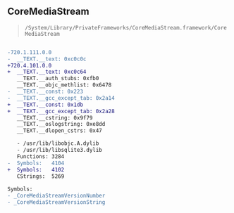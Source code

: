 ## CoreMediaStream

> `/System/Library/PrivateFrameworks/CoreMediaStream.framework/CoreMediaStream`

```diff

-720.1.111.0.0
-  __TEXT.__text: 0xc0c0c
+720.4.101.0.0
+  __TEXT.__text: 0xc0c64
   __TEXT.__auth_stubs: 0xfb0
   __TEXT.__objc_methlist: 0x6478
-  __TEXT.__const: 0x223
-  __TEXT.__gcc_except_tab: 0x2a14
+  __TEXT.__const: 0x1db
+  __TEXT.__gcc_except_tab: 0x2a28
   __TEXT.__cstring: 0x9f79
   __TEXT.__oslogstring: 0xe8dd
   __TEXT.__dlopen_cstrs: 0x47

   - /usr/lib/libobjc.A.dylib
   - /usr/lib/libsqlite3.dylib
   Functions: 3284
-  Symbols:   4104
+  Symbols:   4102
   CStrings:  5269
 
Symbols:
- _CoreMediaStreamVersionNumber
- _CoreMediaStreamVersionString

```
